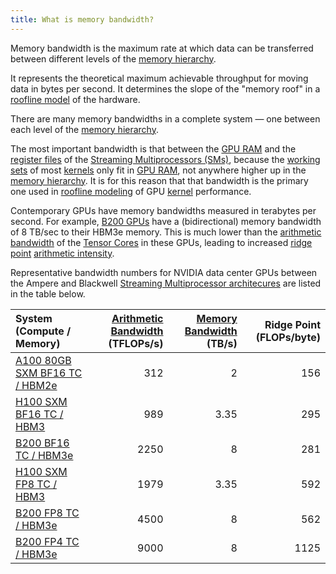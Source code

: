 ```yaml
---
title: What is memory bandwidth?
---
```


Memory bandwidth is the maximum rate at which data can be transferred between different levels of the [memory hierarchy](/gpu-glossary/device-software/memory-hierarchy).

It represents the theoretical maximum achievable throughput for moving data in bytes per second. It determines the slope of the "memory roof" in a [roofline model](/gpu-glossary/perf/FIXME) of the hardware.

There are many memory bandwidths in a complete system — one between each level of the [memory hierarchy](/gpu-glossary/device-software/memory-hierarchy).

The most important bandwidth is that between the [GPU RAM](/gpu-glossary/device-hardware/gpu-ram) and the [register files](/gpu-glossary/device-hardware/register-file) of the [Streaming Multiprocessors (SMs)](/gpu-glossary/device-hardware/streaming-multiprocessor), because the [working sets](https://en.wikipedia.org/wiki/Working_set_size) of most [kernels](/gpu-glossary/device-software/kernel) only fit in [GPU RAM](/gpu-glossary/device-software/memory-hierarchy), not anywhere higher up in the [memory hierarchy](/gpu-glossary/device-software/memory-hierarchy). It is for this reason that that bandwidth is the primary one used in [roofline modeling](/gpu-glossary/perf/FIXME) of GPU [kernel](/gpu-glossary/device-software/kernel) performance.

Contemporary GPUs have memory bandwidths measured in terabytes per second. For example, [B200 GPUs](https://modal.com/blog/introducing-b200-h200) have a (bidirectional) memory bandwidth of 8 TB/sec to their HBM3e memory. This is much lower than the [arithmetic bandwidth](/gpu-glossary/perf/FIXME) of the [Tensor Cores](/gpu-glossary/device-hardware/tensor-core) in these GPUs, leading to increased [ridge point](/gpu-glossary/perf/FIXME) [arithmetic intensity](/gpu-glossary/perf/FIXME).

Representative bandwidth numbers for NVIDIA data center GPUs between the Ampere and Blackwell
[Streaming Multiprocessor architecures](/gpu-glossary/device-hardware/streaming-multiprocessor-architecture)
are listed in the table below.

| **System (Compute / Memory)** | **[Arithmetic Bandwidth](/gpu-glossary/perf/FIXME) (TFLOPs/s)** | **[Memory Bandwidth](/gpu-glossary/perf/FIXME) (TB/s)** | **Ridge Point (FLOPs/byte)** |
| :-- | --: | --: | --: |
| [A100 80GB SXM BF16 TC / HBM2e](https://www.nvidia.com/content/dam/en-zz/Solutions/Data-Center/a100/pdf/nvidia-a100-datasheet-us-nvidia-1758950-r4-web.pdf) | 312 | 2 | 156 |
| [H100 SXM BF16 TC / HBM3](https://resources.nvidia.com/en-us-gpu-resources/h100-datasheet-24306) | 989 | 3.35 | 295 |
| [B200 BF16 TC / HBM3e](https://resources.nvidia.com/en-us-dgx-systems/dgx-b200-datasheet) | 2250 | 8 | 281 |
| [H100 SXM FP8 TC / HBM3](https://resources.nvidia.com/en-us-gpu-resources/h100-datasheet-24306) | 1979 | 3.35 | 592 |
| [B200 FP8 TC / HBM3e](https://resources.nvidia.com/en-us-dgx-systems/dgx-b200-datasheet) | 4500 | 8 | 562 |
| [B200 FP4 TC / HBM3e](https://resources.nvidia.com/en-us-dgx-systems/dgx-b200-datasheet) | 9000 | 8 | 1125 |
